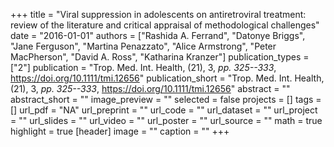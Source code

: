 +++
title = "Viral suppression in adolescents on antiretroviral treatment: review of the literature and critical appraisal of methodological challenges"
date = "2016-01-01"
authors = ["Rashida A. Ferrand", "Datonye Briggs", "Jane Ferguson", "Martina Penazzato", "Alice Armstrong", "Peter MacPherson", "David A. Ross", "Katharina Kranzer"]
publication_types = ["2"]
publication = "Trop. Med. Int. Health, (21), 3, _pp. 325--333_, https://doi.org/10.1111/tmi.12656"
publication_short = "Trop. Med. Int. Health, (21), 3, _pp. 325--333_, https://doi.org/10.1111/tmi.12656"
abstract = ""
abstract_short = ""
image_preview = ""
selected = false
projects = []
tags = []
url_pdf = "NA"
url_preprint = ""
url_code = ""
url_dataset = ""
url_project = ""
url_slides = ""
url_video = ""
url_poster = ""
url_source = ""
math = true
highlight = true
[header]
image = ""
caption = ""
+++
